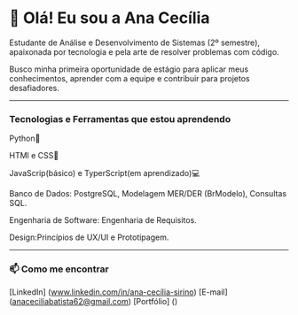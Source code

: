 
# 👋 Olá! Eu sou a Ana Cecília

Estudante de Análise e Desenvolvimento de Sistemas (2º semestre), apaixonada por tecnologia e pela arte de resolver problemas com código.

Busco minha primeira oportunidade de estágio para aplicar meus conhecimentos, aprender com a equipe e contribuir para projetos desafiadores.

---

###  Tecnologias e Ferramentas que estou aprendendo
Python🐍


HTMl e CSS🎨

JavaScrip(básico) e TyperScript(em aprendizado)💻

Banco de Dados: PostgreSQL, Modelagem MER/DER (BrModelo), Consultas SQL.

Engenharia de Software: Engenharia de Requisitos.

Design:Princípios de UX/UI e Prototipagem.

---

### 📫 Como me encontrar

[LinkedIn] (www.linkedin.com/in/ana-cecília-sirino)
[E-mail] (anaceciliabatista62@gmail.com)
[Portfólio] ()
<!--
**anacodeia/Anacodeia** is a ✨ _special_ ✨ repository because its `README.md` (this file) appears on your GitHub profile.

Here are some ideas to get you started:

- 🔭 I’m currently working on ...
- 🌱 I’m currently learning ...
- 👯 I’m looking to collaborate on ...
- 🤔 I’m looking for help with ...
- 💬 Ask me about ...
- 📫 How to reach me: ...
- 😄 Pronouns: ...
- ⚡ Fun fact: ...
-->
